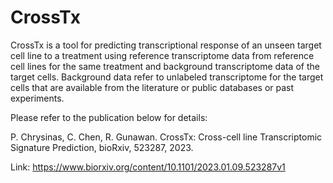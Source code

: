 # CrossTx

CrossTx is a tool for predicting transcriptional response of an unseen target cell line
to a treatment using reference transcriptome data from reference cell lines for
the same treatment and background transcriptome data of the target cells. Background
 data refer to unlabeled transcriptome for the target cells that are available
 from the literature or public databases or past experiments.
 
 Please refer to the publication below for details:
 
 P. Chrysinas, C. Chen, R. Gunawan. CrossTx: Cross-cell line Transcriptomic Signature Prediction, bioRxiv, 523287, 2023. 
 
 Link: https://www.biorxiv.org/content/10.1101/2023.01.09.523287v1
